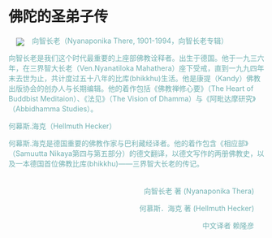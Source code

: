 # 佛陀的圣弟子传

<div style=" color: rgb(112, 177, 178);">
<p style="width:100%;">
<img src="img/00.jpg" align="left" hspace="15" vspace="5">
向智长老（Nyanaponika There, 1901-1994，向智长老专辑）

向智长老是我们这个时代最重要的上座部佛教诠释者。出生于德国。他于一九三六年，在三界智大长老（Ven.Nyanatiloka Mahathera）座下受戒，直到一九九四年末去世为止，共计度过五十八年的比库(bhikkhu)生活。他是康提（Kandy）佛教出版协会的创办人与长期编辑。他的着作包括《佛教禅修心要》（The Heart of Buddbist Meditaion）、《法见》（The Vision of Dhamma）与《阿毗达摩研究》（Abbidhamma Studies）。

何幕斯.海克（Hellmuth Hecker）

何幕斯.海克是德国重要的佛教作家与巴利藏经译者。他的着作包含《相应部》（Samuutta Nikaya第四与第五部分）的德文翻译，以德文写作的两册佛教史，以及一本德国首位佛教比库(bhikkhu)——三界智大长老的传记。 
</p>
<div style=" padding:20px;text-align:right; ">
向智长老 著 (Nyanaponika Thera)

何慕斯．海克 著 (Hellmuth Hecker)

中文译者 赖隆彦
</div>

<!-- <div style="float:left"> -->

<!-- ![0](./img/00.jpg) -->

<!-- </div> -->
<!-- <div style="float:left; width:10em">&nbsp</div> -->
<!-- <div style="clear:both"></div> -->
<!-- <div> -->
<!--  </div> -->
</div>

